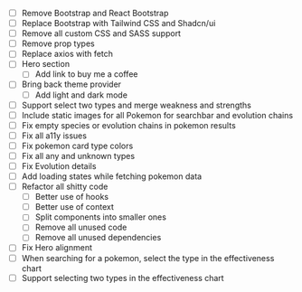 - [ ] Remove Bootstrap and React Bootstrap
- [ ] Replace Bootstrap with Tailwind CSS and Shadcn/ui
- [ ] Remove all custom CSS and SASS support
- [ ] Remove prop types
- [ ] Replace axios with fetch
- [ ] Hero section
    - [ ] Add link to buy me a coffee
- [ ] Bring back theme provider
    - [ ] Add light and dark mode
- [ ] Support select two types and merge weakness and strengths
- [ ] Include static images for all Pokemon for searchbar and evolution chains
- [ ] Fix empty species or evolution chains in pokemon results
- [ ] Fix all a11y issues
- [ ] Fix pokemon card type colors
- [ ] Fix all any and unknown types
- [ ] Fix Evolution details
- [ ] Add loading states while fetching pokemon data
- [ ] Refactor all shitty code
    - [ ] Better use of hooks
    - [ ] Better use of context
    - [ ] Split components into smaller ones
    - [ ] Remove all unused code
    - [ ] Remove all unused dependencies
- [ ] Fix Hero alignment
- [ ] When searching for a pokemon, select the type in the effectiveness chart
- [ ] Support selecting two types in the effectiveness chart